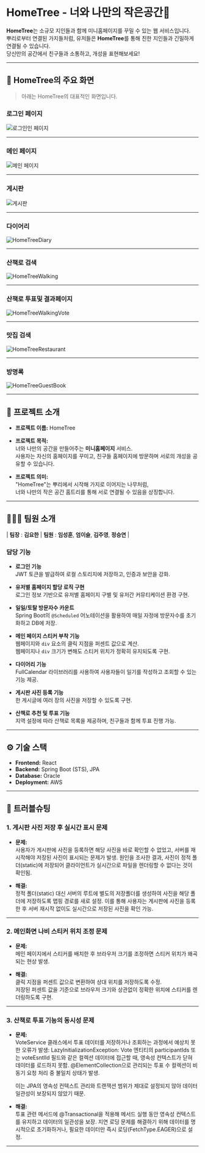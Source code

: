 # HomeTree - 너와 나만의 작은공간🌳

**HomeTree**는 소규모 지인들과 함께 미니홈페이지를 꾸밀 수 있는 웹 서비스입니다.  
뿌리로부터 연결된 가지들처럼, 유저들은 **HomeTree**를 통해 친한 지인들과 긴밀하게 연결될 수 있습니다.  
당신만의 공간에서 친구들과 소통하고, 개성을 표현해보세요!

---

## 📸 **HomeTree의 주요 화면**  

> 
> 아래는 HomeTree의 대표적인 화면입니다.  


### 로그인 페이지
![로그인인 페이지](https://github.com/user-attachments/assets/366b38f1-e693-41e5-bc04-8484bf69b934)

---

### 메인 페이지
![메인 페이지](https://github.com/user-attachments/assets/4142cc15-2694-490f-a62b-b8453ec8efee)

---

### 게시판
![게시판](https://github.com/user-attachments/assets/8eb01a91-cea6-400b-9594-275379e230bb)

---

### 다이어리
![HomeTreeDiary](https://github.com/user-attachments/assets/323c3a18-75c5-4c0b-93fa-a775c237a637)

---

### 산책로 검색
![HomeTreeWalking](https://github.com/user-attachments/assets/e756c35f-0b59-457a-a176-1202f114c038)

---

### 산책로 투표및 결과페이지
![HomeTreeWalkingVote](https://github.com/user-attachments/assets/537758b8-667e-4b49-813d-0eb4e2aca31a)

---

### 맛집 검색
![HomeTreeRestaurant](https://github.com/user-attachments/assets/cb1dc3b4-4a71-494b-9e6b-2eeb619e1646)

---

### 방명록
![HomeTreeGuestBook](https://github.com/user-attachments/assets/8bef0f7d-d614-4f65-9691-45966db9452e)

---



## 🔗 프로젝트 소개

- **프로젝트 이름:** HomeTree
- **프로젝트 목적:**  
  너와 나만의 공간을 만들어주는 **미니홈페이지** 서비스.  
  사용자는 자신의 홈페이지를 꾸미고, 친구들 홈페이지에 방문하며 서로의 개성을 공유할 수 있습니다.
  
- **프로젝트 의미:**  
  "HomeTree"는 뿌리에서 시작해 가지로 이어지는 나무처럼,  
  너와 나만의 작은 공간 홈트리를 통해 서로 연결될 수 있음을 상징합니다.

---

## 🧑‍🤝‍🧑 팀원 소개

| **팀장** : **김요한** | **팀원** : **임성훈**, **엄이슬**, **김주영**, **정승연** |

### **담당 기능**

- **로그인 기능**  
  JWT 토큰을 발급하여 로컬 스토리지에 저장하고, 인증과 보안을 강화.
  
- **유저별 홈페이지 할당 로직 구현**  
  로그인 정보 기반으로 유저별 홈페이지 구별 및 유저간 커뮤티케이션 환경 구현.

- **일일/토탈 방문자수 카운트**  
  Spring Boot의 `@Scheduled` 어노테이션을 활용하여 매일 자정에 방문자수를 초기화하고 DB에 저장.

- **메인 페이지 스티커 부착 기능**  
  웹페이지와 `div` 요소의 클릭 지점을 퍼센트 값으로 계산.  
  웹페이지나 `div` 크기가 변해도 스티커 위치가 정확히 유지되도록 구현.

- **다이어리 기능**  
  FullCalendar 라이브러리를 사용하여 사용자들이 일기를 작성하고 조회할 수 있는 기능 제공.

- **게시판 사진 등록 기능**  
  한 게시글에 여러 장의 사진을 저장할 수 있도록 구현.

- **산책로 추천 및 투표 기능**  
  지역 설정에 따라 산책로 목록을 제공하며, 친구들과 함께 투표 진행 가능.



---

## ⚙️ 기술 스택

- **Frontend:** React  
- **Backend:** Spring Boot (STS), JPA  
- **Database:** Oracle  
- **Deployment:** AWS

---

## 🔧 트러블슈팅

### 1. 게시판 사진 저장 후 실시간 표시 문제
- **문제:**  
  사용자가 게시판에 사진을 등록하면 해당 사진을 바로 확인할 수 없었고, 서버를 재시작해야 저장된 사진이 표시되는 문제가 발생.
원인을 조사한 결과, 사진이 정적 폴더(static)에 저장되어 클라이언트가 실시간으로 파일을 렌더링할 수 없다는 것이 확인됨.

- **해결:**  
  정적 폴더(static) 대신 서버의 루트에 별도의 저장폴더를 생성하여 사진을 해당 폴더에 저장하도록 맵핑 경로를 새로 설정.
이를 통해 사용자는 게시판에 사진을 등록한 후 서버 재시작 없이도 실시간으로 저장된 사진을 확인 가능.

---

### 2. 메인화면 나비 스티커 위치 조정 문제
- **문제:**  
  메인 페이지에서 스티커를 배치한 후 브라우저 크기를 조정하면 스티커 위치가 왜곡되는 현상 발생.  

- **해결:**  
  클릭 지점을 퍼센트 값으로 변환하여 상대 위치를 저장하도록 수정.  
  저장된 퍼센트 값을 기준으로 브라우저 크기와 상관없이 정확한 위치에 스티커를 렌더링하도록 구현.  

---

### 3. 산책로 투표 기능의 동시성 문제
- **문제:**  
  VoteService 클래스에서 투표 데이터를 저장하거나 조회하는 과정에서 예상치 못한 오류가 발생:
     LazyInitializationException: Vote 엔티티의 participantIds 또는 voteEsntlId 필드와 같은 컬렉션 데이터에 접근할 때, 영속성 컨텍스트가 닫혀 데이터를 로드하지 못함.
     @ElementCollection으로 관리되는 투표 수 컬렉션이 비동기 요청 처리 중 불일치 상태가 발생.
  
     이는 JPA의 영속성 컨텍스트 관리와 트랜잭션 범위가 제대로 설정되지 않아 데이터 일관성이 보장되지 않았기 때문.

- **해결:**  
  투표 관련 메서드에 @Transactional을 적용해 메서드 실행 동안 영속성 컨텍스트를 유지하고 데이터의 일관성을 보장.
  지연 로딩 문제를 해결하기 위해 데이터를 명시적으로 초기화하거나, 필요한 데이터만 즉시 로딩(FetchType.EAGER)으로 설정.

---
